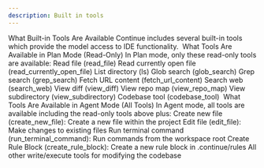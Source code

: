 ```yaml
---
description: Built in tools
---
```


What Built-in Tools Are Available
Continue includes several built-in tools which provide the model access to IDE functionality.
​
What Tools Are Available in Plan Mode (Read-Only)
In Plan mode, only these read-only tools are available:
Read file (read_file)
Read currently open file (read_currently_open_file)
List directory (ls)
Glob search (glob_search)
Grep search (grep_search)
Fetch URL content (fetch_url_content)
Search web (search_web)
View diff (view_diff)
View repo map (view_repo_map)
View subdirectory (view_subdirectory)
Codebase tool (codebase_tool)
​
What Tools Are Available in Agent Mode (All Tools)
In Agent mode, all tools are available including the read-only tools above plus:
Create new file (create_new_file): Create a new file within the project
Edit file (edit_file): Make changes to existing files
Run terminal command (run_terminal_command): Run commands from the workspace root
Create Rule Block (create_rule_block): Create a new rule block in .continue/rules
All other write/execute tools for modifying the codebase